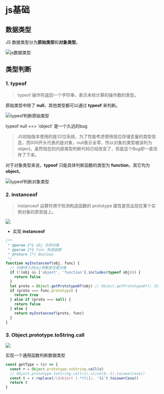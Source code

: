 # js基础

## 数据类型

JS 数据类型分为**原始类型**和**对象类型**。

![js数据类型](https://cdn.jsdelivr.net/gh/mzhujihui/figure-bed/img/20220424175740.png)

## 类型判断

### 1. typeof
> typeof 操作符返回一个字符串，表示未经计算的操作数的类型。

原始类型中除了 **null**，其他类型都可以通过 **typeof** 来判断。

![typeof判断原始类型](https://cdn.jsdelivr.net/gh/mzhujihui/figure-bed/img/20220424175739.png)

typeof null === 'object' 是一个久远的bug

> JS初始版本使用的是32位系统，为了性能考虑使用低位存储变量的类型信息，而000开头代表的是对象，null表示全零，所以对象的类型被误判为object。虽然现在的内部类型判断代码已经改变了，但是这个Bug却一直流传了下来。

对于对象类型来说，**typeof** 只能具体判断函数的类型为 **function**，其它均为 **object**。

![typeof判断对象类型](https://cdn.jsdelivr.net/gh/mzhujihui/figure-bed/img/20220424175741.png)

### 2. instanceof
> instanceof 运算符用于检测构造函数的 prototype 属性是否出现在某个实例对象的原型链上。

![](https://cdn.jsdelivr.net/gh/mzhujihui/figure-bed/img/20220424175742.png)

- 实现 **instanceof**

```js
/**
 * @param {*} obj 实例对象
 * @param {*} func 构造函数
 * @return {*} Boolean
 */
function myInstanceof(obj, func) {
  // 判断传入的obj参数是否是对象
  if (!(obj && ['object', 'function'].includes(typeof obj))) {
    return false
  }
  let proto = Object.getPrototypeOf(obj) // Object.getPrototypeOf() 方法返回指定对象的原型（内部[[Prototype]]属性的值）
  if (proto === func.prototype) {
    return true
  } else if (proto === null) {
    return false
  } else {
    return myInstanceof(proto, func)
  }
}
```

### 3. Object.prototype.toString.call
![](https://cdn.jsdelivr.net/gh/mzhujihui/figure-bed/img/20220424175738.png)

实现一个通用函数判断数据类型

```js
const getType = (s) => {
  const r = Object.prototype.toString.call(s)
  // Object.prototype.toString.call(s).slice(8,-1).toLowerCase()
  const t = r.replace(/\[object (.*?)\]/, '$1').toLowerCase()
  return t
}
```